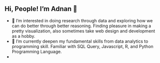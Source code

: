 ## Hi, People! I’m Adnan 👋
- 👀 I’m interested in doing research through data and exploring how we can do better through better reasoning. Finding pleasure in making a pretty visualization, also sometimes take web design and development as a hobby.
- 🌱 I’m currently deepen my fundamental skills from data analytics to programming skill. Familiar with SQL Query, Javascript, R, and Python Programming Language.
- 
